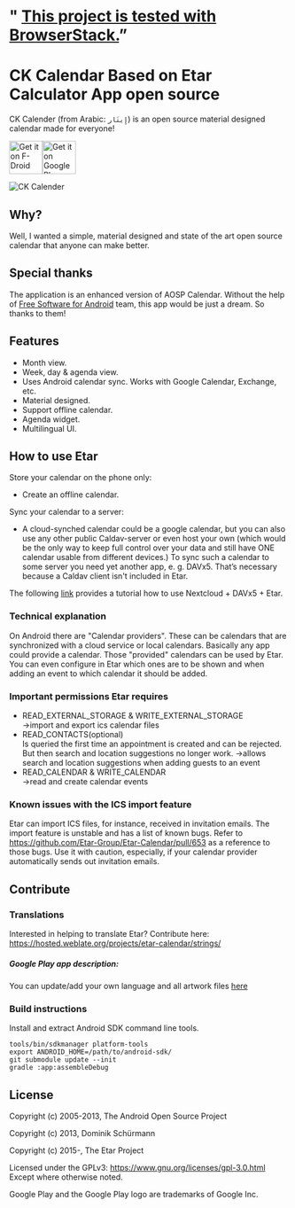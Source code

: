 # " [This project is tested with BrowserStack.](https://www.browserstack.com)”


# CK Calendar Based on Etar Calculator App open source
CK Calender (from Arabic:  `إِيتَار`)  is an open source material designed calendar made for everyone!

[<img src="metadata/en_fdroid.png" height="60" alt="Get it on F-Droid">](https://f-droid.org/packages/ws.xsoh.etar/)[<img src="metadata/en_google_play.png" height="60" alt="Get it on Google Play">](https://play.google.com/store/apps/details?id=ws.xsoh.etar)

![CK Calender](metadata/animation.gif)

## Why?
Well, I wanted a simple, material designed and state of the art open source calendar that anyone can make better.

## Special thanks

The application is an enhanced version of AOSP Calendar. Without the help of
[Free Software for Android](https://github.com/Free-Software-for-Android/Standalone-Calendar) team, 
this app would be just a dream. So thanks to them!

## Features
- Month view.
- Week, day & agenda view.
- Uses Android calendar sync. Works with Google Calendar, Exchange, etc.
- Material designed.
- Support offline calendar.
- Agenda widget.
- Multilingual UI.

## How to use Etar
Store your calendar on the phone only:
  - Create an offline calendar.

Sync your calendar to a server:
  - A cloud-synched calendar could be a google calendar, but you can also use
  any other public Caldav-server or even host your own (which would be the
  only way to keep full control over your data and still have ONE calendar
  usable from different devices.) To sync such a calendar to some server you
  need yet another app, e. g. DAVx5. That’s necessary because a Caldav client
  isn't included in Etar.

  The following [link](https://ownyourbits.com/2017/12/30/sync-nextcloud-tasks-calendars-and-contacts-on-your-android-device/) provides a tutorial how to use Nextcloud + DAVx5 + Etar.

### Technical explanation
On Android there are "Calendar providers". These can be calendars that are
synchronized with a cloud service or local calendars. Basically any app
could provide a calendar. Those "provided" calendars can be used by Etar.
You can even configure in Etar which ones are to be shown and when adding
an event to which calendar it should be added.

### Important permissions Etar requires
- READ_EXTERNAL_STORAGE & WRITE_EXTERNAL_STORAGE  
->import and export ics calendar files  
- READ_CONTACTS(optional)  
  Is queried the first time an appointment is created and can be rejected. But then search and location suggestions no longer work.
->allows search and location suggestions when adding guests to an event  
- READ_CALENDAR & WRITE_CALENDAR  
->read and create calendar events

### Known issues with the ICS import feature

Etar can import ICS files, for instance, received in invitation emails.
The import feature is unstable and has a list of known bugs.
Refer to https://github.com/Etar-Group/Etar-Calendar/pull/653 as a reference to those bugs.
Use it with caution, especially, if your calendar provider automatically sends out invitation emails.

## Contribute
### Translations
Interested in helping to translate Etar? Contribute here: https://hosted.weblate.org/projects/etar-calendar/strings/

##### Google Play app description:
You can update/add your own language and all artwork files [here](metadata)

### Build instructions
Install and extract Android SDK command line tools.
```
tools/bin/sdkmanager platform-tools
export ANDROID_HOME=/path/to/android-sdk/
git submodule update --init
gradle :app:assembleDebug
```
## License

Copyright (c) 2005-2013, The Android Open Source Project

Copyright (c) 2013, Dominik Schürmann

Copyright (c) 2015-, The Etar Project

Licensed under the GPLv3: https://www.gnu.org/licenses/gpl-3.0.html
Except where otherwise noted.

Google Play and the Google Play logo are trademarks of Google Inc.
